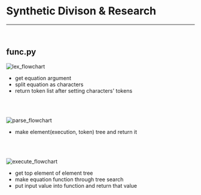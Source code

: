 
# Synthetic Divison & Research

-----

<br/>

## func.py

![lex_flowchart](https://user-images.githubusercontent.com/71556009/181166384-323eb0b8-884a-4518-99f6-05ddf78a9c4a.PNG)

- get equation argument 
- split equation as characters
- return token list after setting characters' tokens

<br/>
<br/>

![parse_flowchart](https://user-images.githubusercontent.com/71556009/181166394-3b3aa0c1-ce1e-4f8b-b767-ef6bd95be554.PNG)

- make element(execution, token) tree and return it

<br/>
<br/>

![execute_flowchart](https://user-images.githubusercontent.com/71556009/181166398-778c3185-8fdd-481f-a533-3d401f77eba9.PNG)

- get top element of element tree
- make equation function through tree search
- put input value into function and return that value

<br/>
<br/>